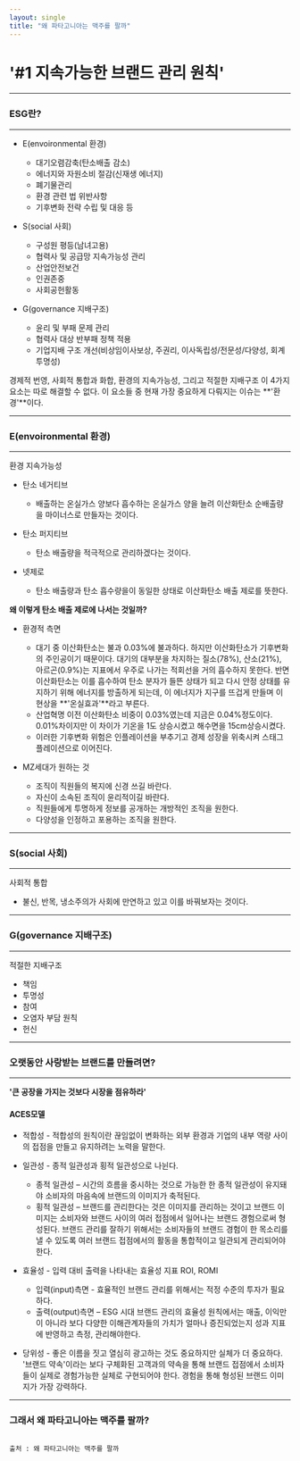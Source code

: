 ```yaml
---
layout: single
title: "왜 파타고니아는 맥주를 팔까"
---
```


# '#1 지속가능한 브랜드 관리 원칙'

---

### **ESG**란?

---

* E(envoironmental 환경)
  * 대기오렴감축(탄소배출 감소)
  * 에너지와 자원소비 절감(신재생 에너지)
  * 폐기물관리
  * 환경 관련 법 위반사항
  * 기후변화 전략 수립 및 대응 등
  
  
* S(social 사회)
  * 구성원 평등(남녀고용)
  * 협력사 및 공급망 지속가능성 관리
  * 산업안전보건
  * 인권존중
  * 사회공헌활동
  
  
* G(governance 지배구조)
  * 윤리 및 부패 문제 관리
  * 협력사 대상 반부패 정책 적용
  * 기업지배 구조 개선(비상임이사보상, 주권리, 이사독립성/전문성/다양성, 회계투명성)
 
 
경제적 번영, 사회적 통합과 화합, 환경의 지속가능성, 그리고 적절한 지배구조 이 4가지 요소는 따로 해결할 수 없다.
이 요소들 중 현재 가장 중요하게 다뤄지는 이슈는 **'환경'**이다.
 
---

### E(envoironmental 환경)

---

환경 지속가능성

* 탄소 네거티브
  * 배출하는 온실가스 양보다 흡수하는 온실가스 양을 늘려 이산화탄소 순배출량을 마이너스로 만들자는 것이다.
 
 
* 탄소 퍼지티브
  * 탄소 배출량을 적극적으로 관리하겠다는 것이다. 
  
  
* 넷제로
  * 탄소 배출량과 탄소 흡수량을이 동일한 상태로 이산화탄소 배출 제로를 뜻한다.
  
  
**왜 이렇게 탄소 배출 제로에 나서는 것일까?**


* 환경적 측면
  * 대기 중 이산화탄소는 불과 0.03%에 불과하다. 하지만 이산화탄소가 기후변화의 주인공이기 때문이다.
    대기의 대부분을 차지하는 질소(78%), 산소(21%), 아르곤(0.9%)는 지표에서 우주로 나가는 적회선을 거의 흡수하지 못한다.
    반면 이산화탄소는 이를 흡수하여 탄소 분자가 들뜬 상태가 되고 다시 안정 상태를 유지하기 위해 에너지를 방출하게 되는데, 
    이 에너지가 지구를 뜨겁게 만들며 이 현상을 **'온실효과'**라고 부른다.
  * 산업혁명 이전 이산화탄소 비중이 0.03%였는데 지금은 0.04%정도이다. 0.01%차이지만 이 차이가 기온을 1도 상승시켰고
    해수면을 15cm상승시켰다.
  * 이러한 기후변화 위험은 인플레이션을 부추기고 경제 성장을 위축시켜 스태그플레이션으로 이어진다.


* MZ세대가 원하는 것
  * 조직이 직원들의 복지에 신경 쓰길 바란다.
  * 자신이 소속된 조직이 윤리적이길 바란다.
  * 직원들에게 투명하게 정보를 공개하는 개방적인 조직을 원한다.
  * 다양성을 인정하고 포용하는 조직을 원한다.
  
---

### S(social 사회)

---

사회적 통합

* 불신, 반목, 냉소주의가 사회에 만연하고 있고 이를 바꿔보자는 것이다.

---

### G(governance 지배구조)

---

적절한 지배구조

* 책임
* 투명성
* 참여
* 오염자 부담 원칙
* 헌신

---

### 오랫동안 사랑받는 브랜드를 만들려면?

---

**'큰 공장을 가지는 것보다 시장을 점유하라'**

#### **ACES모델**
* 적합성 - 적합성의 원칙이란 끊임없이 변화하는 외부 환경과 기업의 내부 역량 사이의 접점을 만들고 유지하려는 노력을 말한다.


* 일관성 - 종적 일관성과 횡적 일관성으로 나뉜다.
  * 종적 일관성 – 시간의 흐름을 중시하는 것으로 가능한 한 종적 일관성이 유지돼야 소비자의 마음속에 브랜드의 이미지가 축적된다.
  * 횡적 일관성 – 브랜드를 관리한다는 것은 이미지를 관리하는 것이고 브랜드 이미지는 소비자와 브랜드 사이의 여러 접점에서 일어나는 
                 브랜드 경험으로써 형성된다. 브랜드 관리를 잘하기 위해서는 소비자들의 브랜드 경험이 한 목소리를 낼 수 있도록 
                 여러 브랜드 접점에서의 활동을 통합적이고 일관되게 관리되어야 한다.


* 효율성 - 입력 대비 출력을 나타내는 효율성 지표 ROI, ROMI
  * 입력(input)측면 - 효율적인 브랜드 관리를 위해서는 적정 수준의 투자가 필요하다.
  * 출력(output)측면 – ESG 시대 브랜드 관리의 효율성 원칙에서는 매출, 이익만이 아니라 보다 다양한 이해관계자들의 가치가 
                      얼마나 증진되었는지 성과 지표에 반영하고 측정, 관리해야한다.


* 당위성 - 좋은 이름을 짓고 열심히 광고하는 것도 중요하지만 실체가 더 중요하다. 
          '브랜드 약속'이라는 보다 구체화된 고객과의 약속을 통해 브랜드 접점에서 소비자들이 실제로 경험가능한 실체로 구현되어야 한다. 
          경험을 통해 형성된 브랜드 이미지가 가장 강력하다.
          
---

### **그래서 왜 파타고니아는 맥주를 팔까?**



                                                                                                                                      출처 : 왜 파타고니아는 맥주를 팔까
